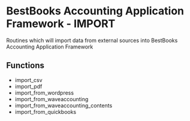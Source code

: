 # BestBooks Accounting Application Framework - IMPORT

Routines which will import data from external sources into BestBooks Accounting Application Framework

## Functions


* import_csv
* import_pdf
* import_from_wordpress
* import_from_waveaccounting
* import_from_waveaccounting_contents
* import_from_quickbooks
